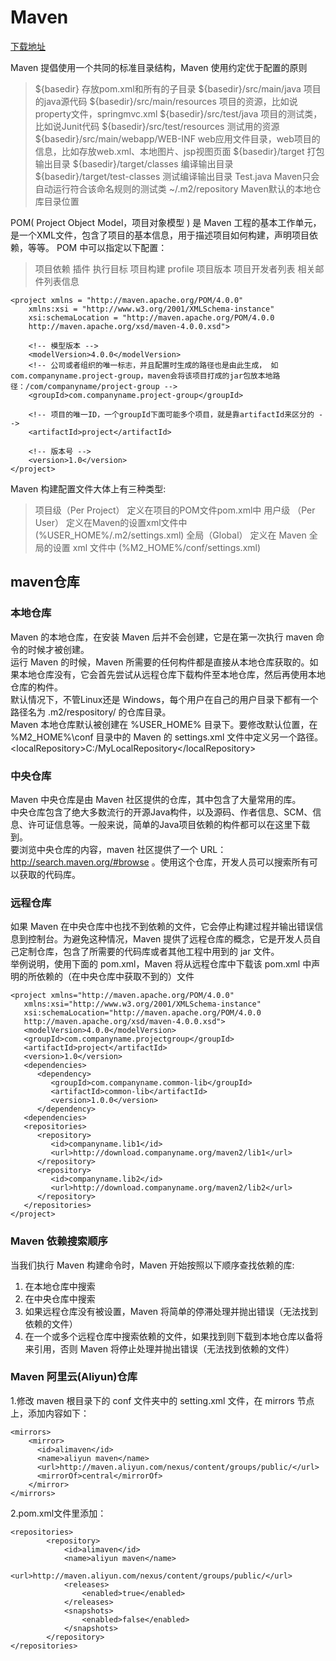 # Maven

[下载地址](http://maven.apache.org/download.cgi)

Maven 提倡使用一个共同的标准目录结构，Maven 使用约定优于配置的原则
> ${basedir}	存放pom.xml和所有的子目录
${basedir}/src/main/java	项目的java源代码
${basedir}/src/main/resources	项目的资源，比如说property文件，springmvc.xml
${basedir}/src/test/java	项目的测试类，比如说Junit代码
${basedir}/src/test/resources	测试用的资源
${basedir}/src/main/webapp/WEB-INF	web应用文件目录，web项目的信息，比如存放web.xml、本地图片、jsp视图页面
${basedir}/target	打包输出目录
${basedir}/target/classes	编译输出目录
${basedir}/target/test-classes	测试编译输出目录
Test.java	Maven只会自动运行符合该命名规则的测试类
~/.m2/repository	Maven默认的本地仓库目录位置


POM( Project Object Model，项目对象模型 ) 是 Maven 工程的基本工作单元，是一个XML文件，包含了项目的基本信息，用于描述项目如何构建，声明项目依赖，等等。
POM 中可以指定以下配置：
>项目依赖
插件
执行目标
项目构建 profile
项目版本
项目开发者列表
相关邮件列表信息

	<project xmlns = "http://maven.apache.org/POM/4.0.0"
	    xmlns:xsi = "http://www.w3.org/2001/XMLSchema-instance"
	    xsi:schemaLocation = "http://maven.apache.org/POM/4.0.0
	    http://maven.apache.org/xsd/maven-4.0.0.xsd">
	 
	    <!-- 模型版本 -->
	    <modelVersion>4.0.0</modelVersion>
	    <!-- 公司或者组织的唯一标志，并且配置时生成的路径也是由此生成， 如com.companyname.project-group，maven会将该项目打成的jar包放本地路径：/com/companyname/project-group -->
	    <groupId>com.companyname.project-group</groupId>
	 
	    <!-- 项目的唯一ID，一个groupId下面可能多个项目，就是靠artifactId来区分的 -->
	    <artifactId>project</artifactId>
	 
	    <!-- 版本号 -->
	    <version>1.0</version>
	</project>

Maven 构建配置文件大体上有三种类型:
>项目级（Per Project）	定义在项目的POM文件pom.xml中
用户级 （Per User）	定义在Maven的设置xml文件中 (%USER_HOME%/.m2/settings.xml)
全局（Global）	定义在 Maven 全局的设置 xml 文件中 (%M2_HOME%/conf/settings.xml)


## maven仓库

### 本地仓库
Maven 的本地仓库，在安装 Maven 后并不会创建，它是在第一次执行 maven 命令的时候才被创建。  
运行 Maven 的时候，Maven 所需要的任何构件都是直接从本地仓库获取的。如果本地仓库没有，它会首先尝试从远程仓库下载构件至本地仓库，然后再使用本地仓库的构件。  
默认情况下，不管Linux还是 Windows，每个用户在自己的用户目录下都有一个路径名为 .m2/respository/ 的仓库目录。  
Maven 本地仓库默认被创建在 %USER_HOME% 目录下。要修改默认位置，在 %M2_HOME%\conf 目录中的 Maven 的 settings.xml 文件中定义另一个路径。  
&lt;localRepository&gt;C:/MyLocalRepository&lt;/localRepository&gt;  

### 中央仓库
Maven 中央仓库是由 Maven 社区提供的仓库，其中包含了大量常用的库。  
中央仓库包含了绝大多数流行的开源Java构件，以及源码、作者信息、SCM、信息、许可证信息等。一般来说，简单的Java项目依赖的构件都可以在这里下载到。  
要浏览中央仓库的内容，maven 社区提供了一个 URL：http://search.maven.org/#browse 。使用这个仓库，开发人员可以搜索所有可以获取的代码库。  

### 远程仓库
如果 Maven 在中央仓库中也找不到依赖的文件，它会停止构建过程并输出错误信息到控制台。为避免这种情况，Maven 提供了远程仓库的概念，它是开发人员自己定制仓库，包含了所需要的代码库或者其他工程中用到的 jar 文件。  
举例说明，使用下面的 pom.xml，Maven 将从远程仓库中下载该 pom.xml 中声明的所依赖的（在中央仓库中获取不到的）文件  

	<project xmlns="http://maven.apache.org/POM/4.0.0"
	   xmlns:xsi="http://www.w3.org/2001/XMLSchema-instance"
	   xsi:schemaLocation="http://maven.apache.org/POM/4.0.0
	   http://maven.apache.org/xsd/maven-4.0.0.xsd">
	   <modelVersion>4.0.0</modelVersion>
	   <groupId>com.companyname.projectgroup</groupId>
	   <artifactId>project</artifactId>
	   <version>1.0</version>
	   <dependencies>
	      <dependency>
	         <groupId>com.companyname.common-lib</groupId>
	         <artifactId>common-lib</artifactId>
	         <version>1.0.0</version>
	      </dependency>
	   <dependencies>
	   <repositories>
	      <repository>
	         <id>companyname.lib1</id>
	         <url>http://download.companyname.org/maven2/lib1</url>
	      </repository>
	      <repository>
	         <id>companyname.lib2</id>
	         <url>http://download.companyname.org/maven2/lib2</url>
	      </repository>
	   </repositories>
	</project>
	
### Maven 依赖搜索顺序
当我们执行 Maven 构建命令时，Maven 开始按照以下顺序查找依赖的库:  
1. 在本地仓库中搜索
2. 在中央仓库中搜索
3. 如果远程仓库没有被设置，Maven 将简单的停滞处理并抛出错误（无法找到依赖的文件）
4. 在一个或多个远程仓库中搜索依赖的文件，如果找到则下载到本地仓库以备将来引用，否则 Maven 将停止处理并抛出错误（无法找到依赖的文件）

### Maven 阿里云(Aliyun)仓库
1.修改 maven 根目录下的 conf 文件夹中的 setting.xml 文件，在 mirrors 节点上，添加内容如下：  


	<mirrors>
	    <mirror>
	      <id>alimaven</id>
	      <name>aliyun maven</name>
	      <url>http://maven.aliyun.com/nexus/content/groups/public/</url>
	      <mirrorOf>central</mirrorOf>        
	    </mirror>
	</mirrors>	  

2.pom.xml文件里添加：


	<repositories>  
	        <repository>  
	            <id>alimaven</id>  
	            <name>aliyun maven</name>  
	            <url>http://maven.aliyun.com/nexus/content/groups/public/</url>  
	            <releases>  
	                <enabled>true</enabled>  
	            </releases>  
	            <snapshots>  
	                <enabled>false</enabled>  
	            </snapshots>  
	        </repository>  
	</repositories>